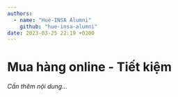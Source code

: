 ```yaml
---
authors:
  - name: "Hué-INSA Alumni"
    github: "hue-insa-alumni"
date: 2023-03-25 22:19 +0200
---
```


# Mua hàng online - Tiết kiệm

_Cần thêm nội dung..._
